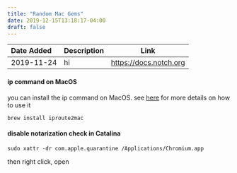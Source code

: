 ```yaml
---
title: "Random Mac Gems"
date: 2019-12-15T13:18:17-04:00
draft: false
---
```


|Date Added|Description|Link|
|:---|:---|---|
|2019-11-24| hi | https://docs.notch.org | 



#### ip command on MacOS

you can install the ip command on MacOS. see [here](https://docs.notch.org/linux/ipcmd) for more details on how to use it

```
brew install iproute2mac
```

#### disable notarization check in Catalina

```
sudo xattr -dr com.apple.quarantine /Applications/Chromium.app
```

then right click, open


